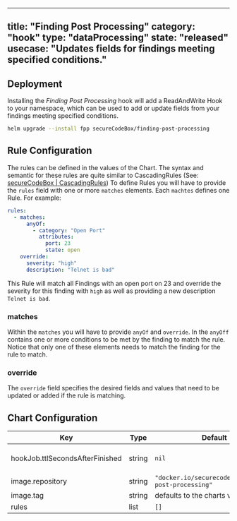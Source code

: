 

---
title: "Finding Post Processing"
category: "hook"
type: "dataProcessing"
state: "released"
usecase: "Updates fields for findings meeting specified conditions."
---

<!-- end -->

## Deployment

Installing the _Finding Post Processing_ hook will add a ReadAndWrite Hook to your namespace,
which can be used to add or update fields from your findings meeting specified conditions.

```bash
helm upgrade --install fpp secureCodeBox/finding-post-processing
```

## Rule Configuration

The rules can be defined in the values of the Chart.
The syntax and semantic for these rules are quite similar to CascadingRules (See: [secureCodeBox | CascadingRules](/docs/api/crds/cascading-rule))
To define Rules you will have to provide the `rules` field with one or more `matches` elements.
Each `machtes` defines one Rule.
For example:

```yaml
rules:
  - matches:
      anyOf:
        - category: "Open Port"
          attributes:
            port: 23
            state: open
    override:
      severity: "high"
      description: "Telnet is bad"
```

This Rule will match all Findings with an open port on 23 and override the severity for this finding with `high` as well as providing a new description `Telnet is bad`.

### matches

Within the `matches` you will have to provide `anyOf` and `override`.
In the `anyOff` contains one or more conditions to be met by the finding to match the rule.
Notice that only one of these elements needs to match the finding for the rule to match.

### override

The `override` field specifies the desired fields and values that need to be updated or added if the rule is matching.

## Chart Configuration

| Key | Type | Default | Description |
|-----|------|---------|-------------|
| hookJob.ttlSecondsAfterFinished | string | `nil` | Seconds after which the kubernetes job for the hook will be deleted. Requires the Kubernetes TTLAfterFinished controller: https://kubernetes.io/docs/concepts/workloads/controllers/ttlafterfinished/ |
| image.repository | string | `"docker.io/securecodebox/finding-post-processing"` | Hook image repository |
| image.tag | string | defaults to the charts version | The image Tag defaults to the charts version if not defined. |
| rules | list | `[]` |  |
